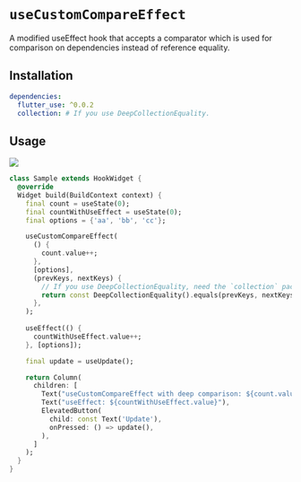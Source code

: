 # `useCustomCompareEffect`

A modified useEffect hook that accepts a comparator which is used for comparison on dependencies instead of reference equality.

## Installation

```yaml
dependencies:
  flutter_use: ^0.0.2
  collection: # If you use DeepCollectionEquality.
```

## Usage

[![](https://img.shields.io/badge/demo-%20%20%20%F0%9F%9A%80-green.svg)]((https://dartpad.dev/?id=27146b5ca9189664e39ad4dfe9b08abe&null_safety=true))

```dart
class Sample extends HookWidget {
  @override
  Widget build(BuildContext context) {
    final count = useState(0);
    final countWithUseEffect = useState(0);
    final options = {'aa', 'bb', 'cc'};

    useCustomCompareEffect(
      () {
        count.value++;
      },
      [options],
      (prevKeys, nextKeys) {
        // If you use DeepCollectionEquality, need the `collection` package.
        return const DeepCollectionEquality().equals(prevKeys, nextKeys);
      },
    );
    
    useEffect(() {
      countWithUseEffect.value++;
    }, [options]);

    final update = useUpdate();

    return Column(
      children: [
        Text("useCustomCompareEffect with deep comparison: ${count.value}"),
        Text("useEffect: ${countWithUseEffect.value}"),
        ElevatedButton(
          child: const Text('Update'),
          onPressed: () => update(),
        ),
      ]
    );
  }
}
```
